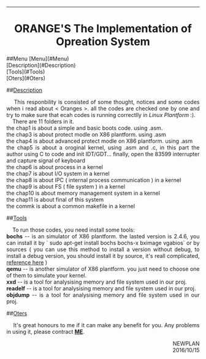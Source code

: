 ----------------------------
<h1 align="center">ORANGE'S The Implementation of Opreation System</h1>
<a name="Menu"></a>
##Menu
[Menu](#Menu)</br>
[Description](#Description)</br>
[Tools](#Tools)</br>
[Oters](#Oters)

<a name="Description"></a>
##[Description](#Menu)
<p align="justify">&nbsp;&nbsp;&nbsp;&nbsp;This responbility is consisted of some thought, notices and some codes when i read about < Oranges >. all the codes are checked one by one and try to make sure that ecah codes is running correctlly in <em> Linux Plantform</em> :).</br>&nbsp;&nbsp;&nbsp;&nbsp;There are 11 folders in it.</br>
the chap1 is about a simple and basic boots code. using .asm.</br>
the chap3 is about protect modle on X86 plantform. using .asm</br>
the chap4 is about advanced protect modle on X86 plantform. using .asm</br>
the chap5 is about a oroginal kernel, using .asm and .c, in this part the author using C to code and init IDT/GDT... finally, open the 83599 interrupter and capture signal of keyboard</br>
the chap6 is about process in a kernel</br>
the chap7 is about I/O system in a kernel</br>
the chap8 is about IPC ( internal process communication ) in a kernel</br>
the chap9 is about FS ( file system ) in a kernel</br>
the chap10 is about memory management system in a kernel</br>
the chap11 is about final of this system</br>
the commk is about a common makefile in a kernel</br>
</p>


<a name="Tools"></a>
##[Tools](#Menu)
<p align="justify">&nbsp;&nbsp;&nbsp;&nbsp;To run those codes, you need install some tools:</br>
<strong>bochs</strong> -- is an simulator of X86 plantform. the lasted version is 2.4.6, you can install it by ` sudo apt-get install bochs bochs-x bximage vgabios` or by sources ( you can use this method to install a version without debug, to install a debug version, you should install it by source, it's reall complicated, <a href="http://blog.csdn.net/u011889952/article/details/52850001">reference here</a> )</br>
<strong>qemu</strong> -- is another simulator of X86 plantform. you just need to choose one of them to simulate your kernel.</br>
<strong>xxd</strong> -- is a tool for analysising memory and file system used in our proj.</br>
<strong>readelf</strong> -- is a tool for analysising memory and file system used in our proj.</br>
<strong>objdump</strong> -- is a tool for analysising memory and file system used in our proj.</br>
</p>

<a name="Oters"></a>
##[Oters](#Menu)
<p align="justify">&nbsp;&nbsp;&nbsp;&nbsp;It's great honours to me if it can make any benefit for you. Any problems in using it, please contract <a href="mailto:newplan001@163.com"><strong>ME</strong></a>.</p>

<p align="right">NEWPLAN</br>2016/10/15</p>
